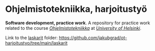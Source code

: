 # Ohjelmistotekniikka, harjoitustyö <br />
**Software development, practice work**. A repository for practice work related to the course *[Ohjelmistotekniikka](https://ohjelmistotekniikka-hy.github.io/)* at *[University of Helsinki](https://studies.helsinki.fi/kurssit/opintojakso/otm-fc35db8b-596c-4287-a03c-047e81e1254b)*. 

Link to the [laskarit](https://github.com/jakubgrad/ot-harjoitustyo/tree/main/laskarit) folder: https://github.com/jakubgrad/ot-harjoitustyo/tree/main/laskarit
